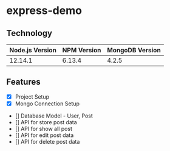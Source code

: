 # express-demo
## Technology

Node.js Version | NPM Version | MongoDB Version
------------ | -------------|------------
12.14.1 | 6.13.4 | 4.2.5

## Features
- [x] Project Setup
- [x] Mongo  Connection Setup
- [] Database Model - User, Post
- [] API for store post data
- [] API for show all post 
- [] API for edit post data
- [] API for delete post data
